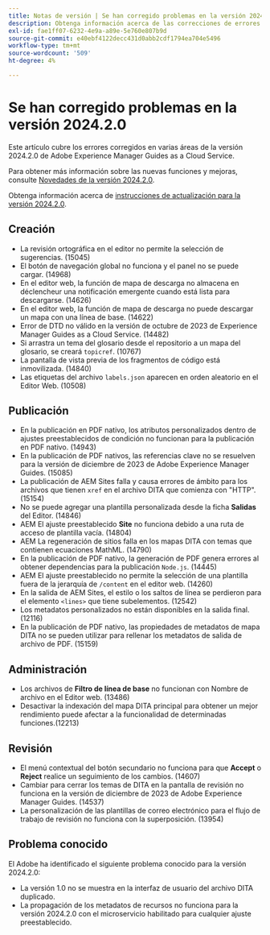 ```yaml
---
title: Notas de versión | Se han corregido problemas en la versión 2024.2.0 de Adobe Experience Manager Guides
description: Obtenga información acerca de las correcciones de errores en la versión 2024.2.0 de Adobe Experience Manager Guides as a Cloud Service.
exl-id: fae1ff07-6232-4e9a-a89e-5e760e807b9d
source-git-commit: e40ebf4122decc431d0abb2cdf1794ea704e5496
workflow-type: tm+mt
source-wordcount: '509'
ht-degree: 4%

---
```


# Se han corregido problemas en la versión 2024.2.0

Este artículo cubre los errores corregidos en varias áreas de la versión 2024.2.0 de Adobe Experience Manager Guides as a Cloud Service.

Para obtener más información sobre las nuevas funciones y mejoras, consulte [Novedades de la versión 2024.2.0](whats-new-2024-2-0.md).

Obtenga información acerca de [instrucciones de actualización para la versión 2024.2.0](upgrade-instructions-2024-2-0.md).



## Creación

- La revisión ortográfica en el editor no permite la selección de sugerencias. (15045)
- El botón de navegación global no funciona y el panel no se puede cargar. (14968)
- En el editor web, la función de mapa de descarga no almacena en déclencheur una notificación emergente cuando está lista para descargarse. (14626)
- En el editor web, la función de mapa de descarga no puede descargar un mapa con una línea de base. (14622)
- Error de DTD no válido en la versión de octubre de 2023 de Experience Manager Guides as a Cloud Service. (14482)
- Si arrastra un tema del glosario desde el repositorio a un mapa del glosario, se creará `topicref`. (10767)
- La pantalla de vista previa de los fragmentos de código está inmovilizada. (14840)
- Las etiquetas del archivo `labels.json` aparecen en orden aleatorio en el Editor Web. (10508)

## Publicación

- En la publicación en PDF nativo, los atributos personalizados dentro de ajustes preestablecidos de condición no funcionan para la publicación en PDF nativo. (14943)
- En la publicación de PDF nativos, las referencias clave no se resuelven para la versión de diciembre de 2023 de Adobe Experience Manager Guides. (15085)
- La publicación de AEM Sites falla y causa errores de ámbito para los archivos que tienen `xref` en el archivo DITA que comienza con &quot;HTTP&quot;. (15154)
- No se puede agregar una plantilla personalizada desde la ficha **Salidas** del Editor. (14846)
- AEM El ajuste preestablecido **Site** no funciona debido a una ruta de acceso de plantilla vacía. (14804)
- AEM La regeneración de sitios falla en los mapas DITA con temas que contienen ecuaciones MathML. (14790)
- En la publicación de PDF nativo, la generación de PDF genera errores al obtener dependencias para la publicación `Node.js`. (14445)
- AEM El ajuste preestablecido no permite la selección de una plantilla fuera de la jerarquía de `/content` en el editor web. (14260)
- En la salida de AEM Sites, el estilo o los saltos de línea se perdieron para el elemento `<lines>` que tiene subelementos. (12542)
- Los metadatos personalizados no están disponibles en la salida final. (12116)
- En la publicación de PDF nativo, las propiedades de metadatos de mapa DITA no se pueden utilizar para rellenar los metadatos de salida de archivo de PDF. (15159)



## Administración

- Los archivos de **Filtro de línea de base** no funcionan con Nombre de archivo en el Editor web. (13486)
- Desactivar la indexación del mapa DITA principal para obtener un mejor rendimiento puede afectar a la funcionalidad de determinadas funciones.(12213)


## Revisión

- El menú contextual del botón secundario no funciona para que **Accept** o **Reject** realice un seguimiento de los cambios. (14607)
- Cambiar para cerrar los temas de DITA en la pantalla de revisión no funciona en la versión de diciembre de 2023 de Adobe Experience Manager Guides. (14537)
- La personalización de las plantillas de correo electrónico para el flujo de trabajo de revisión no funciona con la superposición. (13954)

## Problema conocido

El Adobe ha identificado el siguiente problema conocido para la versión 2024.2.0:

- La versión 1.0 no se muestra en la interfaz de usuario del archivo DITA duplicado.
- La propagación de los metadatos de recursos no funciona para la versión 2024.2.0 con el microservicio habilitado para cualquier ajuste preestablecido.
